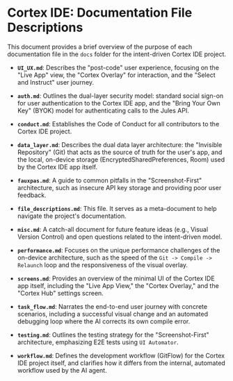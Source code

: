 # Cortex IDE: Documentation File Descriptions

This document provides a brief overview of the purpose of each documentation file in the `docs` folder for the intent-driven Cortex IDE project.

-   **`UI_UX.md`**: Describes the "post-code" user experience, focusing on the "Live App" view, the "Cortex Overlay" for interaction, and the "Select and Instruct" user journey.

-   **`auth.md`**: Outlines the dual-layer security model: standard social sign-on for user authentication to the Cortex IDE app, and the "Bring Your Own Key" (BYOK) model for authenticating calls to the Jules API.

-   **`conduct.md`**: Establishes the Code of Conduct for all contributors to the Cortex IDE project.

-   **`data_layer.md`**: Describes the dual data layer architecture: the "Invisible Repository" (Git) that acts as the source of truth for the user's app, and the local, on-device storage (EncryptedSharedPreferences, Room) used by the Cortex IDE app itself.

-   **`fauxpas.md`**: A guide to common pitfalls in the "Screenshot-First" architecture, such as insecure API key storage and providing poor user feedback.

-   **`file_descriptions.md`**: This file. It serves as a meta-document to help navigate the project's documentation.

-   **`misc.md`**: A catch-all document for future feature ideas (e.g., Visual Version Control) and open questions related to the intent-driven model.

-   **`performance.md`**: Focuses on the unique performance challenges of the on-device architecture, such as the speed of the `Git -> Compile -> Relaunch` loop and the responsiveness of the visual overlay.

-   **`screens.md`**: Provides an overview of the minimal UI of the Cortex IDE app itself, including the "Live App View," the "Cortex Overlay," and the "Cortex Hub" settings screen.

-   **`task_flow.md`**: Narrates the end-to-end user journey with concrete scenarios, including a successful visual change and an automated debugging loop where the AI corrects its own compile error.

-   **`testing.md`**: Outlines the testing strategy for the "Screenshot-First" architecture, emphasizing E2E tests using `UI Automator`.

-   **`workflow.md`**: Defines the development workflow (GitFlow) for the Cortex IDE project itself, and clarifies how it differs from the internal, automated workflow used by the AI agent.
